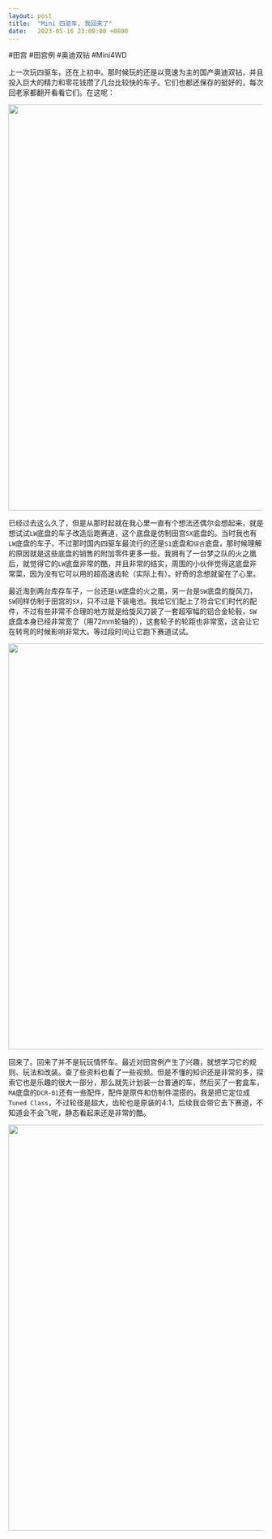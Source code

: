 ```yaml
---
layout: post
title:  "Mini 四驱车, 我回来了"
date:   2023-05-16 23:00:00 +0800
---
```



#田宫 #田宫例 #奥迪双钻 #Mini4WD

上一次玩四驱车，还在上初中。那时候玩的还是以竞速为主的国产奥迪双钻，并且投入巨大的精力和零花钱攒了几台比较快的车子。它们也都还保存的挺好的，每次回老家都翻开看看它们。在这呢：

<img alt-text="my old mini4WDs" width="800" src="https://cdn.jsdelivr.net/gh/eowl/my-images/2023/05/IMG_1334.jpg" />

已经过去这么久了，但是从那时起就在我心里一直有个想法还偶尔会想起来，就是想试试`LW`底盘的车子改造后跑赛道，这个底盘是仿制田宫`SX`底盘的。当时我也有`LW`底盘的车子，不过那时国内四驱车最流行的还是`S1`底盘和`综合`底盘，那时候理解的原因就是这些底盘的销售的附加零件更多一些。我拥有了一台梦之队的火之凰后，就觉得它的`LW`底盘非常的酷，并且非常的结实，周围的小伙伴觉得这底盘非常菜，因为没有它可以用的超高速齿轮（实际上有）。好奇的念想就留在了心里。

最近淘到两台库存车子，一台还是`LW`底盘的火之凰，另一台是`SW`底盘的旋风刀，`SW`同样仿制于田宫的`SX`，只不过是下装电池。我给它们配上了符合它们时代的配件，不过有些非常不合理的地方就是给旋风刀装了一套超窄幅的铝合金轮毂，`SW`底盘本身已经非常宽了（用72mm轮轴的），这套轮子的轮距也非常宽，这会让它在转弯的时候影响非常大。等过段时间让它跑下赛道试试。

<img alt-text="my new old mini4WDs" width="800" src="https://cdn.jsdelivr.net/gh/eowl/my-images/2023/05/IMG_6292.jpg" />

回来了。回来了并不是玩玩情怀车。最近对田宫例产生了兴趣，就想学习它的规则、玩法和改装。查了些资料也看了一些视频。但是不懂的知识还是非常的多，探索它也是乐趣的很大一部分，那么就先计划装一台普通的车，然后买了一套盒车，`MA`底盘的`DCR-01`还有一些配件，配件是原件和仿制件混搭的。我是把它定位成`Tuned Class`，不过轮径是超大，齿轮也是原装的4:1，后续我会带它去下赛道，不知道会不会飞呢，静态看起来还是非常的酷。

<img alt-text="my first tuned class" width="800" src="https://cdn.jsdelivr.net/gh/eowl/my-images/2023/05/IMG_6318.jpg" />
